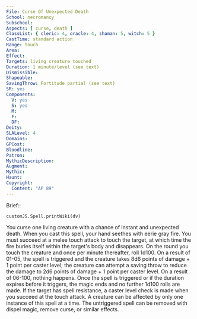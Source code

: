 ```yaml
---
File: Curse Of Unexpected Death
School: necromancy
Subschool: 
Aspects: [ curse, death ]
ClassList: { cleric: 4, oracle: 4, shaman: 5, witch: 5 }
CastTime: standard action
Range: touch
Area: 
Effect: 
Targets: living creature touched
Duration: 1 minute/level (see text)
Dismissible: 
Shapeable: 
SavingThrow: Fortitude partial (see text)
SR: yes
Components:
  V: yes
  S: yes
  M: 
  F: 
  DF: 
Deity: 
SLALevel: 4
Domains: 
GPCost: 
Bloodline: 
Patron: 
MythicDescription: 
Augment: 
Mythic: 
Haunt: 
Copyright:
  Content: "AP 89"
---
```

Brief:: 

```dataviewjs
customJS.Spell.printWiki(dv)
```

You curse one living creature with a chance of instant and unexpected death. When you cast this spell, your hand seethes with eerie gray fire. You must succeed at a melee touch attack to touch the target, at which time the fire buries itself within the target's body and disappears. On the round you touch the creature and once per minute thereafter, roll 1d100. On a result of 01-05, the spell is triggered and the creature takes 8d6 points of damage + 1 point per caster level; the creature can attempt a saving throw to reduce the damage to 2d6 points of damage + 1 point per caster level. On a result of 06-100, nothing happens.  Once the spell is triggered or if the duration expires before it triggers, the magic ends and no further 1d100 rolls are made. If the target has spell resistance, a caster level check is made when you succeed at the touch attack. A creature can be affected by only one instance of this spell at a time. The untriggered spell can be removed with dispel magic, remove curse, or similar effects.
